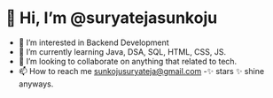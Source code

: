 <h1>👋 Hi, I’m @suryatejasunkoju</h1>

- 👀 I’m interested in Backend Development
- 🌱 I’m currently learning Java, DSA, SQL, HTML, CSS, JS.
- 💞️ I’m looking to collaborate on anything that related to tech.
- 📫 How to reach me sunkojusuryateja@gmail.com
-✨ stars ✨ shine anyways. 
